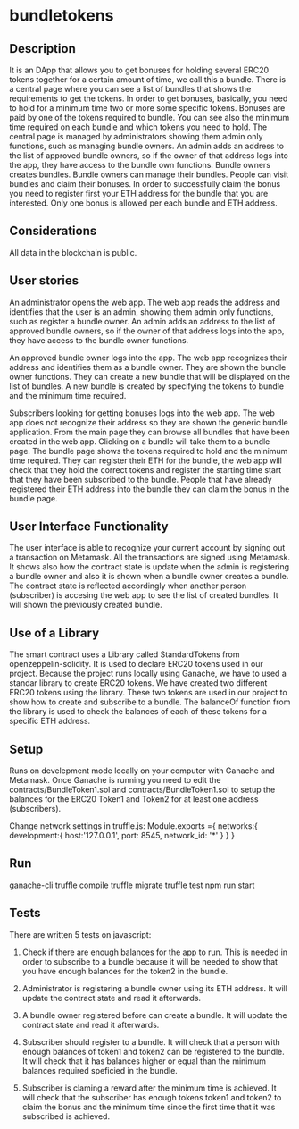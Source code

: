 # bundletokens

Description
-----------
It is an DApp that allows you to get bonuses for holding several ERC20 tokens
together for a certain amount of time, we call this a bundle.
There is a central page where you can see a list of bundles that shows the requirements
to get the tokens. In order to get bonuses, basically, you need to hold for a minimum time
two or more some specific tokens. Bonuses are paid by one of the tokens required to
bundle. You can see also the minimum time required on each bundle and which tokens
you need to hold.
The central page is managed by administrators showing them admin only functions, such
as managing bundle owners. An admin adds an address to the list of approved bundle
owners, so if the owner of that address logs into the app, they have access to the bundle
own functions. Bundle owners creates bundles. Bundle owners can manage their
bundles. People can visit bundles and claim their bonuses. In order to successfully claim
the bonus you need to register first your ETH address for the bundle that you are
interested. Only one bonus is allowed per each bundle and ETH address.

Considerations
-------------
All data in the blockchain is public. 


User stories
-----------
An administrator opens the web app. The web app reads the address and identifies that the user is an admin, showing them admin only functions, such as register a bundle owner. An admin adds an address to the list of approved bundle owners, so if the owner of that address logs into the app, they have access to the bundle owner functions. 

An approved bundle owner logs into the app. The web app recognizes their address and identifies them as a bundle owner. They are shown the bundle owner functions. They can create a new bundle that will be displayed on the list of bundles. A new bundle is created by specifying the tokens to bundle and the minimum time required.

Subscribers looking for getting bonuses logs into the web app. The web app does not recognize their address so they are shown the generic bundle application. From the main page they can browse all bundles that have been created in the web app. Clicking on a bundle will take them to a bundle page. The bundle page shows the tokens required to hold and the minimum time required. They can register their ETH for the bundle, the web app will check that they hold the correct tokens and register the starting time start that they have been subscribed to the bundle. People that have already registered their ETH address into the bundle they can claim the bonus in the bundle page.


User Interface Functionality
-----------------------------
The user interface is able to recognize your current account by signing out a transaction on Metamask. 
All the transactions are signed using Metamask.
It shows also how the contract state is update when the admin is registering a bundle owner and 
also it is shown when a bundle owner creates a bundle.
The contract state is reflected accordingly when another person (subscriber) is accesing the web app
to see the list of created bundles. It will shown the previously created bundle.  


Use of a Library
----------------

The smart contract uses a Library called StandardTokens from openzeppelin-solidity.
It is used to declare ERC20 tokens used in our project. 
Because the project runs locally using Ganache, we have to used a standar library to create ERC20 tokens.
We have created two different ERC20 tokens using the library.
These two tokens are used in our project to show how to create and subscribe to a bundle. 
The balanceOf function from the library is used to check the balances of each of these tokens for a 
specific ETH address.  


Setup
-----
Runs on develepment mode locally on your computer with Ganache and Metamask.
Once Ganache is running you need to 
edit the  contracts/BundleToken1.sol and contracts/BundleToken1.sol to setup the balances for the ERC20 Token1 and Token2 
for at least one address (subscribers).

 Change network settings in truffle.js:
         Module.exports ={
                 networks:{
                   development:{
                        host:'127.0.0.1',
                        port: 8545,
                        network_id: '*'
                    }
               }
           }

Run
----
ganache-cli
truffle compile
truffle migrate
truffle test
npm run start



Tests
------
There are written 5 tests on javascript:
1. Check if there are enough balances for the app to run. This is needed in order to subscribe to a bundle
because it will be needed to show that you have enough balances for the token2 in the bundle.  

2. Administrator is registering a bundle owner using its ETH address. It will update the contract state and read it afterwards.

3. A bundle owner registered before can create a bundle. It will update the contract state and read it afterwards. 

4. Subscriber should register to a bundle. It will check that a person with enough balances of token1 and token2 can be registered to the bundle. It will check that it has balances higher or equal than the minimum balances required speficied in the bundle.

5. Subscriber is claming a reward after the minimum time is achieved. It will check that the subscriber has enough tokens token1 and token2 
   to claim the bonus and the minimum time since the first time that it was subscribed is achieved. 







